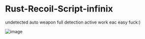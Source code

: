 # Rust-Recoil-Script-infinix

undetected auto weapon 
full detection active 
work 
eac easy fuck:)

![image](https://github.com/user-attachments/assets/48e7a397-5906-425e-853d-1f67696967cf)
